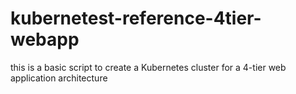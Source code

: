 # kubernetest-reference-4tier-webapp
this is a basic script to create a Kubernetes cluster for a 4-tier web application architecture

